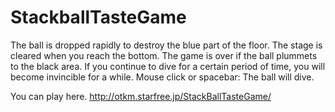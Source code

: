 # StackballTasteGame
 
<How to play>
The ball is dropped rapidly to destroy the blue part of the floor.
The stage is cleared when you reach the bottom.
The game is over if the ball plummets to the black area.
If you continue to dive for a certain period of time, you will become invincible for a while.

<How to operate>
Mouse click or spacebar: The ball will dive.

You can play here.
http://otkm.starfree.jp/StackBallTasteGame/
